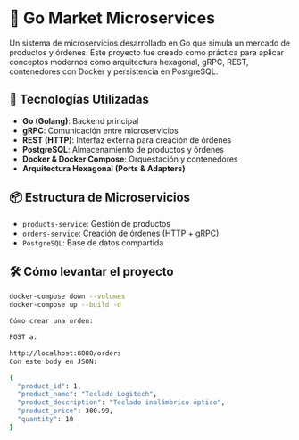 # 🛒 Go Market Microservices

Un sistema de microservicios desarrollado en Go que simula un mercado de productos y órdenes. Este proyecto fue creado como práctica para aplicar conceptos modernos como arquitectura hexagonal, gRPC, REST, contenedores con Docker y persistencia en PostgreSQL.

## 🚀 Tecnologías Utilizadas

- **Go (Golang)**: Backend principal
- **gRPC**: Comunicación entre microservicios
- **REST (HTTP)**: Interfaz externa para creación de órdenes
- **PostgreSQL**: Almacenamiento de productos y órdenes
- **Docker & Docker Compose**: Orquestación y contenedores
- **Arquitectura Hexagonal (Ports & Adapters)**

## 📦 Estructura de Microservicios

- `products-service`: Gestión de productos
- `orders-service`: Creación de órdenes (HTTP + gRPC)
- `PostgreSQL`: Base de datos compartida

## 🛠️ Cómo levantar el proyecto

```bash
docker-compose down --volumes
docker-compose up --build -d

Cómo crear una orden:

POST a:

http://localhost:8080/orders
Con este body en JSON:

{
  "product_id": 1,
  "product_name": "Teclado Logitech",
  "product_description": "Teclado inalámbrico óptico",
  "product_price": 300.99,
  "quantity": 10
}